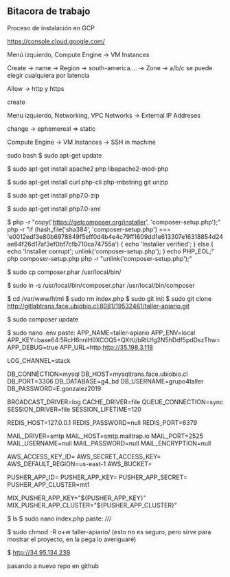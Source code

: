 Bitacora de trabajo
-------------------------------------------------------------------------------------------------------------------------------------

Proceso de instalación en GCP

https://console.cloud.google.com/

Menú izquierdo, Compute Engine -> VM Instances

Create -> name -> 
Region -> south-america.... -> Zone -> a/b/c  se puede elegir cualquiera por latencia

Allow -> http y https

create 

Menu izquierdo, Networking, VPC Networks -> External IP Addreses

change -> ephemereal => static 

Compute Engine -> VM Instances -> SSH in machine

sudo bash
$ sudo apt-get update

$ sudo apt-get install apache2 php libapache2-mod-php

$ sudo apt-get install curl php-cli php-mbstring git unzip

$ sudo apt-get install php7.0-zip

$ sudo apt-get install php7.0-xml

$ php -r "copy('https://getcomposer.org/installer', 'composer-setup.php');"
php -r "if (hash_file('sha384', 'composer-setup.php') === 'e0012edf3e80b6978849f5eff0d4b4e4c79ff1609dd1e613307e16318854d24ae64f26d17af3ef0bf7cfb710ca74755a') { echo 'Installer verified'; } else { echo 'Installer corrupt'; unlink('composer-setup.php'); } echo PHP_EOL;"
php composer-setup.php
php -r "unlink('composer-setup.php');"

$ sudo cp composer.phar /usr/local/bin/

$ sudo ln -s /usr/local/bin/composer.phar /usr/local/bin/composer

$ cd /var/www/html
$ sudo rm index.php
$ sudo git init 
$ sudo git clone http://gitlabtrans.face.ubiobio.cl:8081/19532461/taller-apiario.git

$ sudo composer update

$ sudo nano .env 
paste:
APP_NAME=taller-apiario
APP_ENV=local
APP_KEY=base64:5RcH6nnlH0XCOQ5+QXtU/bRIUfg2N5hDdf5pdDszThw=
APP_DEBUG=true
APP_URL=http:http://35.198.3.118

LOG_CHANNEL=stack

DB_CONNECTION=mysql
DB_HOST=mysqltrans.face.ubiobio.cl
DB_PORT=3306
DB_DATABASE=g4_bd
DB_USERNAME=grupo4taller
DB_PASSWORD=E.gonzalez2019

BROADCAST_DRIVER=log
CACHE_DRIVER=file
QUEUE_CONNECTION=sync
SESSION_DRIVER=file
SESSION_LIFETIME=120

REDIS_HOST=127.0.0.1
REDIS_PASSWORD=null
REDIS_PORT=6379

MAIL_DRIVER=smtp
MAIL_HOST=smtp.mailtrap.io
MAIL_PORT=2525
MAIL_USERNAME=null
MAIL_PASSWORD=null
MAIL_ENCRYPTION=null

AWS_ACCESS_KEY_ID=
AWS_SECRET_ACCESS_KEY=
AWS_DEFAULT_REGION=us-east-1
AWS_BUCKET=

PUSHER_APP_ID=
PUSHER_APP_KEY=
PUSHER_APP_SECRET=
PUSHER_APP_CLUSTER=mt1

MIX_PUSHER_APP_KEY="${PUSHER_APP_KEY}"
MIX_PUSHER_APP_CLUSTER="${PUSHER_APP_CLUSTER}"

$ ls
$ sudo nano index.php
paste:
///<?php
///header('Location: taller-apiario/taller-apiario/public/index.php');
///exit;
///?>

$ sudo chmod -R o+w taller-apiario/   (esto no es seguro, pero sirve para mostrar el proyecto, en la pega lo averiguaré)

$ http://34.95.134.239

pasando a nuevo repo en github
